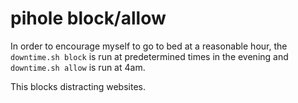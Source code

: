 # pihole block/allow

In order to encourage myself to go to bed at a reasonable hour, the `downtime.sh block` 
is run at predetermined times in the evening and `downtime.sh allow` is run at 4am.

This blocks distracting websites.

